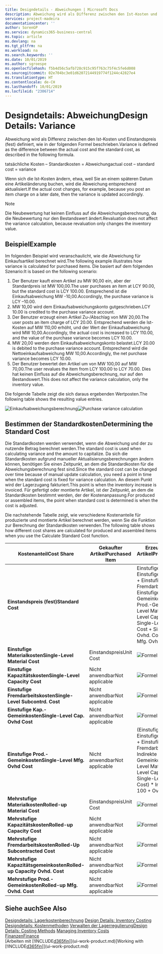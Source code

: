 ```yaml
---
title: Designdetails - Abweichungen | Microsoft Docs
description: Abweichung wird als Differenz zwischen den Ist-Kosten und Einstandspreis (fest) definiert, wie in der folgenden Formel beschrieben.
services: project-madeira
documentationcenter: ''
author: SorenGP
ms.service: dynamics365-business-central
ms.topic: article
ms.devlang: na
ms.tgt_pltfrm: na
ms.workload: na
ms.search.keywords: ''
ms.date: 10/01/2019
ms.author: sgroespe
ms.openlocfilehash: f5b4d56c5afb728c915c95f763c75f4c5fe6d008
ms.sourcegitcommit: 02e704bc3e01d62072144919774f1244c42827e4
ms.translationtype: HT
ms.contentlocale: de-CH
ms.lasthandoff: 10/01/2019
ms.locfileid: "2306714"
---
```

# <a name="design-details-variance"></a><span data-ttu-id="1eb9a-103">Designdetails: Abweichung</span><span class="sxs-lookup"><span data-stu-id="1eb9a-103">Design Details: Variance</span></span>
<span data-ttu-id="1eb9a-104">Abweichung wird als Differenz zwischen den Ist-Kosten und Einstandspreis (fest) definiert, wie in der folgenden Formel beschrieben.</span><span class="sxs-lookup"><span data-stu-id="1eb9a-104">Variance is defined as the difference between the actual cost and the standard cost, as described in the following formula.</span></span>  

 <span data-ttu-id="1eb9a-105">tatsächliche Kosten – Standardkosten = Abweichung</span><span class="sxs-lookup"><span data-stu-id="1eb9a-105">actual cost – standard cost = variance</span></span>  

 <span data-ttu-id="1eb9a-106">Wenn sich die Ist-Kosten ändern, etwa, weil Sie an einem späteren Datum eine Artikeländerung buchen, wird die Abweichung entsprechend aktualisiert.</span><span class="sxs-lookup"><span data-stu-id="1eb9a-106">If the actual cost changes, for example, because you post an item charge on a later date, then the variance is updated accordingly.</span></span>  

> [!NOTE]  
>  <span data-ttu-id="1eb9a-107">Die Neubewertung hat keinen Einfluss auf die Abweichungsberechnung, da die Neubewertung nur den Bestandswert ändert.</span><span class="sxs-lookup"><span data-stu-id="1eb9a-107">Revaluation does not affect the variance calculation, because revaluation only changes the inventory value.</span></span>  

## <a name="example"></a><span data-ttu-id="1eb9a-108">Beispiel</span><span class="sxs-lookup"><span data-stu-id="1eb9a-108">Example</span></span>  
 <span data-ttu-id="1eb9a-109">Im folgenden Beispiel wird veranschaulicht, wie die Abweichung für Einkaufsartikel berechnet wird.</span><span class="sxs-lookup"><span data-stu-id="1eb9a-109">The following example illustrates how variance is calculated for purchased items.</span></span> <span data-ttu-id="1eb9a-110">Die basiert auf dem folgenden Szenario:</span><span class="sxs-lookup"><span data-stu-id="1eb9a-110">It is based on the following scenario:</span></span>  

1.  <span data-ttu-id="1eb9a-111">Der Benutzer kauft einen Artikel zu MW 90,00 ein, aber der Standardpreis ist MW 100,00.</span><span class="sxs-lookup"><span data-stu-id="1eb9a-111">The user purchases an item at LCY 90.00, but the standard cost is LCY 100.00.</span></span> <span data-ttu-id="1eb9a-112">Entsprechend ist die Einkaufsabweichung MW -10,00.</span><span class="sxs-lookup"><span data-stu-id="1eb9a-112">Accordingly, the purchase variance is LCY –10.00.</span></span>  
2.  <span data-ttu-id="1eb9a-113">MW 10,00 wird dem Einkaufsabweichungskonto gutgeschrieben.</span><span class="sxs-lookup"><span data-stu-id="1eb9a-113">LCY 10.00 is credited to the purchase variance account.</span></span>  
3.  <span data-ttu-id="1eb9a-114">Der Benutzer erzeugt einen Artikel Zu-/Abschlag von MW 20,00.</span><span class="sxs-lookup"><span data-stu-id="1eb9a-114">The user posts an item charge of LCY 20.00.</span></span> <span data-ttu-id="1eb9a-115">Entsprechend werden die Ist-Kosten auf MW 110,00 erhöht, und der Wert der Einkaufsabweichung wird MW 10,00.</span><span class="sxs-lookup"><span data-stu-id="1eb9a-115">Accordingly, the actual cost is increased to LCY 110.00, and the value of the purchase variance becomes LCY 10.00.</span></span>  
4.  <span data-ttu-id="1eb9a-116">MW 20,00 werden dem Einkaufsabweichungskonto belastet.</span><span class="sxs-lookup"><span data-stu-id="1eb9a-116">LCY 20.00 is debited to the purchase variance account.</span></span> <span data-ttu-id="1eb9a-117">Entsprechend wird die Nettoeinkaufsabweichung MW 10,00.</span><span class="sxs-lookup"><span data-stu-id="1eb9a-117">Accordingly, the net purchase variance becomes LCY 10.00.</span></span>  
5.  <span data-ttu-id="1eb9a-118">Der Benutzer bewertet den Artikel um von MW 100,00 auf MW 70,00.</span><span class="sxs-lookup"><span data-stu-id="1eb9a-118">The user revalues the item from LCY 100.00 to LCY 70.00.</span></span> <span data-ttu-id="1eb9a-119">Dies hat keinen Einfluss auf die Abweichungsberechnung, nur auf den Bestandswert.</span><span class="sxs-lookup"><span data-stu-id="1eb9a-119">This does not affect the variance calculation, only the inventory value.</span></span>  

 <span data-ttu-id="1eb9a-120">Die folgende Tabelle zeigt die sich daraus ergebenden Wertposten.</span><span class="sxs-lookup"><span data-stu-id="1eb9a-120">The following table shows the resulting value entries.</span></span>  

 <span data-ttu-id="1eb9a-121">![Einkaufsabweichungsberechnung](media/design_details_inventory_costing_11_purchase_variance.png "Einkaufsabweichungsberechnung")</span><span class="sxs-lookup"><span data-stu-id="1eb9a-121">![Purchase variance calculation](media/design_details_inventory_costing_11_purchase_variance.png "Purchase variance calculation")</span></span>  

## <a name="determining-the-standard-cost"></a><span data-ttu-id="1eb9a-122">Bestimmen der Standardkosten</span><span class="sxs-lookup"><span data-stu-id="1eb9a-122">Determining the Standard Cost</span></span>  
 <span data-ttu-id="1eb9a-123">Die Standardkosten werden verwendet, wenn die Abweichung und der zu nutzende Betrag berechnet werden.</span><span class="sxs-lookup"><span data-stu-id="1eb9a-123">The standard cost is used when calculating variance and the amount to capitalize.</span></span> <span data-ttu-id="1eb9a-124">Da sich die Standardkosten aufgrund manueller Aktualisierungsberechnungen ändern können, benötigen Sie einen Zeitpunkt, an dem die Standardkosten für die Abweichungsberechnung fest sind.</span><span class="sxs-lookup"><span data-stu-id="1eb9a-124">Since the standard cost can be changed over time because of manual update calculation, you need a point in time when the standard cost is fixed for variance calculation.</span></span> <span data-ttu-id="1eb9a-125">An diesem Punkt wird der Lagerzugang fakturiert.</span><span class="sxs-lookup"><span data-stu-id="1eb9a-125">This point is when the inventory increase is invoiced.</span></span> <span data-ttu-id="1eb9a-126">Für gefertigt oder montierte Artikel, ist der Zeitpunkt, an dem die Standardkosten bestimmt werden, der der Kostenanpassung.</span><span class="sxs-lookup"><span data-stu-id="1eb9a-126">For produced or assembled items, the point when standard cost is determined is when the cost is adjusted.</span></span>  

 <span data-ttu-id="1eb9a-127">Die nachstehende Tabelle zeigt, wie verschiedene Kostenanteile für produzierte und montierte Artikel berechnet werden, wenn Sie die Funktion zur Berechnung der Standardkosten verwenden.</span><span class="sxs-lookup"><span data-stu-id="1eb9a-127">The following table shows how different cost shares are calculated for produced and assembled items when you use the Calculate Standard Cost function.</span></span>  

|<span data-ttu-id="1eb9a-128">Kostenanteil</span><span class="sxs-lookup"><span data-stu-id="1eb9a-128">Cost Share</span></span>|<span data-ttu-id="1eb9a-129">Gekaufter Artikel</span><span class="sxs-lookup"><span data-stu-id="1eb9a-129">Purchased Item</span></span>|<span data-ttu-id="1eb9a-130">Erzeugter/Montierter Artikel</span><span class="sxs-lookup"><span data-stu-id="1eb9a-130">Produced/Assembled Item</span></span>|  
|----------------|--------------------|------------------------------|  
|<span data-ttu-id="1eb9a-131">**Einstandspreis (fest)**</span><span class="sxs-lookup"><span data-stu-id="1eb9a-131">**Standard Cost**</span></span>||<span data-ttu-id="1eb9a-132">Einstufige Materialkosten + Einstufige Kapazitätskosten + Einstufige Fremdarbeitskosten + Einstufige Kap.-Gemeinkosten + Einstufige Prod.-Gemeinkosten</span><span class="sxs-lookup"><span data-stu-id="1eb9a-132">Single-Level Material Cost + Single-Level Capacity Cost + Single-Level Subcontrd. Cost + Single-Level Cap. Ovhd. Cost + Single-Level Mfg. Ovhd. Cost</span></span>|  
|<span data-ttu-id="1eb9a-133">**Einstufige Materialkosten**</span><span class="sxs-lookup"><span data-stu-id="1eb9a-133">**Single-Level Material Cost**</span></span>|<span data-ttu-id="1eb9a-134">Einstandspreis</span><span class="sxs-lookup"><span data-stu-id="1eb9a-134">Unit Cost</span></span>|<span data-ttu-id="1eb9a-135">![Formel 1](media/design_details_inventory_costing_11_equation_1.png "Formel 1")</span><span class="sxs-lookup"><span data-stu-id="1eb9a-135">![Equation 1](media/design_details_inventory_costing_11_equation_1.png "Equation 1")</span></span>|  
|<span data-ttu-id="1eb9a-136">**Einstufige Kapazitätskosten**</span><span class="sxs-lookup"><span data-stu-id="1eb9a-136">**Single-Level Capacity Cost**</span></span>|<span data-ttu-id="1eb9a-137">Nicht anwendbar</span><span class="sxs-lookup"><span data-stu-id="1eb9a-137">Not applicable</span></span>|<span data-ttu-id="1eb9a-138">![Formel 2](media/design_details_inventory_costing_11_equation_2.png "Formel 2")</span><span class="sxs-lookup"><span data-stu-id="1eb9a-138">![Equation 2](media/design_details_inventory_costing_11_equation_2.png "Equation 2")</span></span>|  
|<span data-ttu-id="1eb9a-139">**Einstufige Fremdarbeitskosten**</span><span class="sxs-lookup"><span data-stu-id="1eb9a-139">**Single-Level Subcontrd. Cost**</span></span>|<span data-ttu-id="1eb9a-140">Nicht anwendbar</span><span class="sxs-lookup"><span data-stu-id="1eb9a-140">Not applicable</span></span>|<span data-ttu-id="1eb9a-141">![Formel 3](media/design_details_inventory_costing_11_equation_3.png "Formel 3")</span><span class="sxs-lookup"><span data-stu-id="1eb9a-141">![Equation 3](media/design_details_inventory_costing_11_equation_3.png "Equation 3")</span></span>|  
|<span data-ttu-id="1eb9a-142">**Einstufige Kap.-Gemeinkosten**</span><span class="sxs-lookup"><span data-stu-id="1eb9a-142">**Single-Level Cap. Ovhd Cost**</span></span>|<span data-ttu-id="1eb9a-143">Nicht anwendbar</span><span class="sxs-lookup"><span data-stu-id="1eb9a-143">Not applicable</span></span>|<span data-ttu-id="1eb9a-144">![Formel 4](media/design_details_inventory_costing_11_equation_4.png "Formel 4")</span><span class="sxs-lookup"><span data-stu-id="1eb9a-144">![Equation 4](media/design_details_inventory_costing_11_equation_4.png "Equation 4")</span></span>|  
|<span data-ttu-id="1eb9a-145">**Einstufige Prod.-Gemeinkosten**</span><span class="sxs-lookup"><span data-stu-id="1eb9a-145">**Single-Level Mfg. Ovhd Cost**</span></span>|<span data-ttu-id="1eb9a-146">Nicht anwendbar</span><span class="sxs-lookup"><span data-stu-id="1eb9a-146">Not applicable</span></span>|<span data-ttu-id="1eb9a-147">(Einstufige Materialkosten + Einstufige Kapazitätskosten + Einstufige Fremdarbeitskosten) \* Indirekte Kosten %/100 + Gemeinkostensatz</span><span class="sxs-lookup"><span data-stu-id="1eb9a-147">(Single-Level Material Cost + Single-Level Capacity Cost + Single-Level Subcontrd. Cost) \* Indirect Cost % / 100 + Overhead Rate</span></span>|  
|<span data-ttu-id="1eb9a-148">**Mehrstufige Materialkosten**</span><span class="sxs-lookup"><span data-stu-id="1eb9a-148">**Rolled-up Material Cost**</span></span>|<span data-ttu-id="1eb9a-149">Einstandspreis</span><span class="sxs-lookup"><span data-stu-id="1eb9a-149">Unit Cost</span></span>|<span data-ttu-id="1eb9a-150">![Formel 5](media/design_details_inventory_costing_11_equation_5.png "Formel 5")</span><span class="sxs-lookup"><span data-stu-id="1eb9a-150">![Equation 5](media/design_details_inventory_costing_11_equation_5.png "Equation 5")</span></span>|  
|<span data-ttu-id="1eb9a-151">**Mehrstufige Kapazitätskosten**</span><span class="sxs-lookup"><span data-stu-id="1eb9a-151">**Rolled-up Capacity Cost**</span></span>|<span data-ttu-id="1eb9a-152">Nicht anwendbar</span><span class="sxs-lookup"><span data-stu-id="1eb9a-152">Not applicable</span></span>|<span data-ttu-id="1eb9a-153">![Formel 6](media/design_details_inventory_costing_11_equation_6.png "Formel 6")</span><span class="sxs-lookup"><span data-stu-id="1eb9a-153">![Equation 6](media/design_details_inventory_costing_11_equation_6.png "Equation 6")</span></span>|  
|<span data-ttu-id="1eb9a-154">**Mehrstufige Fremdarbeitskosten**</span><span class="sxs-lookup"><span data-stu-id="1eb9a-154">**Rolled-Up Subcontracted Cost**</span></span>|<span data-ttu-id="1eb9a-155">Nicht anwendbar</span><span class="sxs-lookup"><span data-stu-id="1eb9a-155">Not applicable</span></span>|<span data-ttu-id="1eb9a-156">![Formel 7](media/design_details_inventory_costing_11_equation_7.png "Formel 7")</span><span class="sxs-lookup"><span data-stu-id="1eb9a-156">![Equation 7](media/design_details_inventory_costing_11_equation_7.png "Equation 7")</span></span>|  
|<span data-ttu-id="1eb9a-157">**Mehrstufige Kapazitätsgemeinkosten**</span><span class="sxs-lookup"><span data-stu-id="1eb9a-157">**Rolled-up Capacity Ovhd. Cost**</span></span>|<span data-ttu-id="1eb9a-158">Nicht anwendbar</span><span class="sxs-lookup"><span data-stu-id="1eb9a-158">Not applicable</span></span>|<span data-ttu-id="1eb9a-159">![Formel 8](media/design_details_inventory_costing_11_equation_8.png "Formel 8")</span><span class="sxs-lookup"><span data-stu-id="1eb9a-159">![Equation 8](media/design_details_inventory_costing_11_equation_8.png "Equation 8")</span></span>|  
|<span data-ttu-id="1eb9a-160">**Mehrstufige Prod.-Gemeinkosten**</span><span class="sxs-lookup"><span data-stu-id="1eb9a-160">**Rolled-up Mfg. Ovhd. Cost**</span></span>|<span data-ttu-id="1eb9a-161">Nicht anwendbar</span><span class="sxs-lookup"><span data-stu-id="1eb9a-161">Not applicable</span></span>|<span data-ttu-id="1eb9a-162">![Formel 9](media/design_details_inventory_costing_11_equation_9.png "Formel 9")</span><span class="sxs-lookup"><span data-stu-id="1eb9a-162">![Equation 9](media/design_details_inventory_costing_11_equation_9.png "Equation 9")</span></span>|  

## <a name="see-also"></a><span data-ttu-id="1eb9a-163">Siehe auch</span><span class="sxs-lookup"><span data-stu-id="1eb9a-163">See Also</span></span>  
 <span data-ttu-id="1eb9a-164">[Designdetails: Lagerkostenberechnung](design-details-inventory-costing.md) </span><span class="sxs-lookup"><span data-stu-id="1eb9a-164">[Design Details: Inventory Costing](design-details-inventory-costing.md) </span></span>  
 <span data-ttu-id="1eb9a-165">[Designdetails: Kostenmethoden](design-details-costing-methods.md) [Verwalten der Lagerregulierung](finance-manage-inventory-costs.md)</span><span class="sxs-lookup"><span data-stu-id="1eb9a-165">[Design Details: Costing Methods](design-details-costing-methods.md) [Managing Inventory Costs](finance-manage-inventory-costs.md)</span></span>  
 [<span data-ttu-id="1eb9a-166">Finanzen</span><span class="sxs-lookup"><span data-stu-id="1eb9a-166">Finance</span></span>](finance.md)  
 <span data-ttu-id="1eb9a-167">[Arbeiten mit [!INCLUDE[d365fin](includes/d365fin_md.md)]](ui-work-product.md)</span><span class="sxs-lookup"><span data-stu-id="1eb9a-167">[Working with [!INCLUDE[d365fin](includes/d365fin_md.md)]](ui-work-product.md)</span></span>
